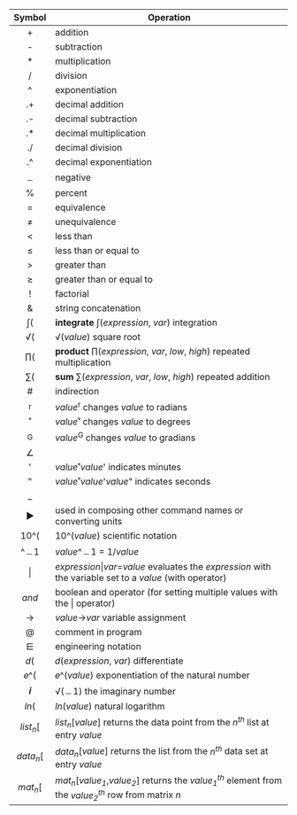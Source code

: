 Symbol|Operation
:----:|---------
+|addition
-|subtraction
*|multiplication
/|division
^|exponentiation
.+|decimal addition
.-|decimal subtraction
.*|decimal multiplication
./|decimal division
.^|decimal exponentiation
﹘|negative
%|percent
=|equivalence
≠|unequivalence
<|less than
≤|less than or equal to
>|greater than
≥|greater than or equal to
!|factorial
&|string concatenation
∫(|**integrate** ∫(_expression_, _var_) integration
√(|√(_value_) square root
∏(|**product** ∏(_expression_, _var_, _low_, _high_) repeated multiplication
∑(|**sum** ∑(_expression_, _var_, _low_, _high_) repeated addition
#|indirection
<sup>r</sup>|_value_<sup>r</sup> changes _value_ to radians
˚|_value_˚ changes _value_ to degrees
<sup>G</sup>|_value_<sup>G</sup> changes _value_ to gradians
∠|
'|_value_˚_value_' indicates minutes
"|_value_˚_value_'_value_" indicates seconds
_|
▶︎|used in composing other command names or converting units
10^(|10^(_value_) scientific notation
^﹘1|_value_^﹘1 = 1/_value_
&#124;|_expression_&#124;_var_=_value_ evaluates the _expression_ with the variable set to a _value_ (with operator)
_and_|boolean and operator (for setting multiple values with the &#124; operator)
→|_value_→_var_ variable assignment
@|comment in program
⋿|engineering notation
𝑑(|𝑑(_expression_, _var_) differentiate
𝑒^(|𝑒^(_value_) exponentiation of the natural number
𝒊|√(﹘1) the imaginary number
_ln_(|_ln_(_value_) natural logarithm
_list<sub>n</sub>_[|_list<sub>n</sub>_[_value_] returns the data point from the _n<sup>th</sup>_ list at entry _value_
_data<sub>n</sub>_[|_data<sub>n</sub>_[_value_] returns the list from the _n<sup>th</sup>_ data set at entry _value_
_mat<sub>n</sub>_[|_mat<sub>n</sub>_[_value<sub>1</sub>_,_value<sub>2</sub>_] returns the _value<sub>1</sub><sup>th</sup>_ element from the _value<sub>2</sub><sup>th</sup>_ row from matrix _n_
